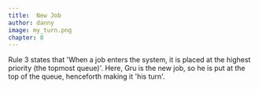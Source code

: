```yaml
---
title:  New Job
author: danny
image: my_turn.png
chapter: 8
---
```

Rule 3 states that 'When a job enters the system, it is placed at the highest priority (the topmost queue)'. Here, Gru is the new job, so he is put at the top of the queue, henceforth making it 'his turn'.